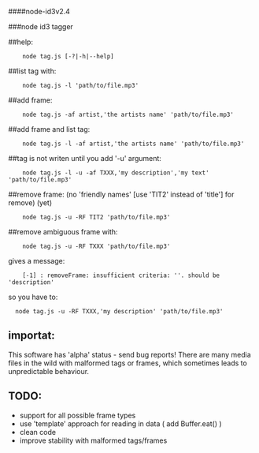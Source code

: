 ####node-id3v2.4

###node id3 tagger

##help:
```
    node tag.js [-?|-h|--help]
```
##list tag with:
```
    node tag.js -l 'path/to/file.mp3'
```
##add frame:
```
    node tag.js -af artist,'the artists name' 'path/to/file.mp3'
```
##add frame and list tag:
```
    node tag.js -l -af artist,'the artists name' 'path/to/file.mp3'
```
##tag is not writen until you add '-u' argument:
```
    node tag.js -l -u -af TXXX,'my description','my text' 'path/to/file.mp3'
```
##remove frame: (no 'friendly names' [use 'TIT2' instead of 'title'] for remove) (yet)
```
    node tag.js -u -RF TIT2 'path/to/file.mp3'
```
##remove ambiguous frame with:
```
    node tag.js -u -RF TXXX 'path/to/file.mp3'
```
gives a message:
```
    [-1] : removeFrame: insufficient criteria: ''. should be 'description'
```
so you have to:
```
  node tag.js -u -RF TXXX,'my description' 'path/to/file.mp3'
```

## importat:

This software has 'alpha' status - send bug reports!
There are many media files in the wild with malformed tags or frames, which
sometimes leads to unpredictable behaviour.

## TODO:

- support for all possible frame types
- use 'template' approach for reading in data ( add Buffer.eat() )
- clean code
- improve stability with malformed tags/frames

